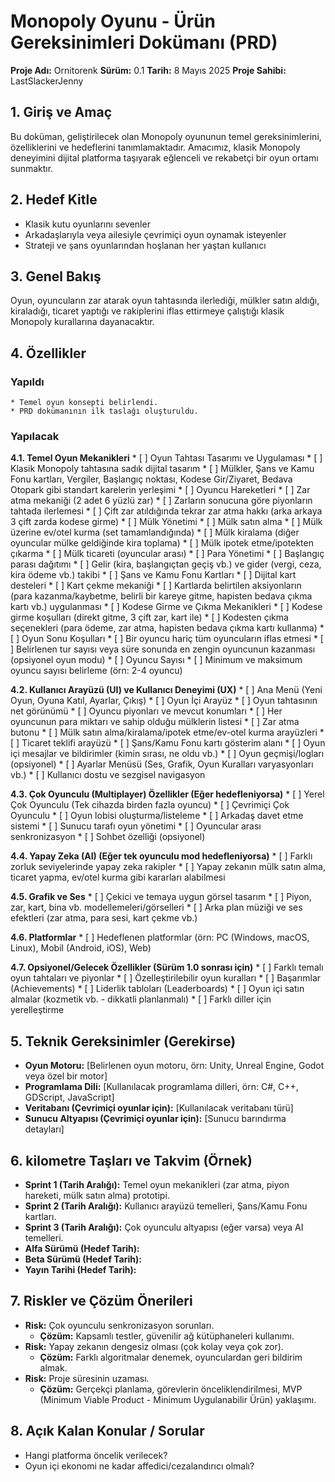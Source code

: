 # Monopoly Oyunu - Ürün Gereksinimleri Dokümanı (PRD)

**Proje Adı:** Ornitorenk
**Sürüm:** 0.1
**Tarih:** 8 Mayıs 2025
**Proje Sahibi:** LastSlackerJenny

## 1. Giriş ve Amaç

Bu doküman, geliştirilecek olan Monopoly oyununun temel gereksinimlerini, özelliklerini ve hedeflerini tanımlamaktadır. Amacımız, klasik Monopoly deneyimini dijital platforma taşıyarak eğlenceli ve rekabetçi bir oyun ortamı sunmaktır.

## 2. Hedef Kitle

* Klasik kutu oyunlarını sevenler
* Arkadaşlarıyla veya ailesiyle çevrimiçi oyun oynamak isteyenler
* Strateji ve şans oyunlarından hoşlanan her yaştan kullanıcı

## 3. Genel Bakış

Oyun, oyuncuların zar atarak oyun tahtasında ilerlediği, mülkler satın aldığı, kiraladığı, ticaret yaptığı ve rakiplerini iflas ettirmeye çalıştığı klasik Monopoly kurallarına dayanacaktır.

## 4. Özellikler

### Yapıldı

    * Temel oyun konsepti belirlendi.
    * PRD dokümanının ilk taslağı oluşturuldu.

### Yapılacak

**4.1. Temel Oyun Mekanikleri**
    * [ ] Oyun Tahtası Tasarımı ve Uygulaması
        * [ ] Klasik Monopoly tahtasına sadık dijital tasarım
        * [ ] Mülkler, Şans ve Kamu Fonu kartları, Vergiler, Başlangıç noktası, Kodese Gir/Ziyaret, Bedava Otopark gibi standart karelerin yerleşimi
    * [ ] Oyuncu Hareketleri
        * [ ] Zar atma mekaniği (2 adet 6 yüzlü zar)
        * [ ] Zarların sonucuna göre piyonların tahtada ilerlemesi
        * [ ] Çift zar atıldığında tekrar zar atma hakkı (arka arkaya 3 çift zarda kodese girme)
    * [ ] Mülk Yönetimi
        * [ ] Mülk satın alma
        * [ ] Mülk üzerine ev/otel kurma (set tamamlandığında)
        * [ ] Mülk kiralama (diğer oyuncular mülke geldiğinde kira toplama)
        * [ ] Mülk ipotek etme/ipotekten çıkarma
        * [ ] Mülk ticareti (oyuncular arası)
    * [ ] Para Yönetimi
        * [ ] Başlangıç parası dağıtımı
        * [ ] Gelir (kira, başlangıçtan geçiş vb.) ve gider (vergi, ceza, kira ödeme vb.) takibi
    * [ ] Şans ve Kamu Fonu Kartları
        * [ ] Dijital kart desteleri
        * [ ] Kart çekme mekaniği
        * [ ] Kartlarda belirtilen aksiyonların (para kazanma/kaybetme, belirli bir kareye gitme, hapisten bedava çıkma kartı vb.) uygulanması
    * [ ] Kodese Girme ve Çıkma Mekanikleri
        * [ ] Kodese girme koşulları (direkt gitme, 3 çift zar, kart ile)
        * [ ] Kodesten çıkma seçenekleri (para ödeme, zar atma, hapisten bedava çıkma kartı kullanma)
    * [ ] Oyun Sonu Koşulları
        * [ ] Bir oyuncu hariç tüm oyuncuların iflas etmesi
        * [ ] Belirlenen tur sayısı veya süre sonunda en zengin oyuncunun kazanması (opsiyonel oyun modu)
    * [ ] Oyuncu Sayısı
        * [ ] Minimum ve maksimum oyuncu sayısı belirleme (örn: 2-4 oyuncu)

**4.2. Kullanıcı Arayüzü (UI) ve Kullanıcı Deneyimi (UX)**
    * [ ] Ana Menü (Yeni Oyun, Oyuna Katıl, Ayarlar, Çıkış)
    * [ ] Oyun İçi Arayüz
        * [ ] Oyun tahtasının net görünümü
        * [ ] Oyuncu piyonları ve mevcut konumları
        * [ ] Her oyuncunun para miktarı ve sahip olduğu mülklerin listesi
        * [ ] Zar atma butonu
        * [ ] Mülk satın alma/kiralama/ipotek etme/ev-otel kurma arayüzleri
        * [ ] Ticaret teklifi arayüzü
        * [ ] Şans/Kamu Fonu kartı gösterim alanı
        * [ ] Oyun içi mesajlar ve bildirimler (kimin sırası, ne oldu vb.)
        * [ ] Oyun geçmişi/logları (opsiyonel)
    * [ ] Ayarlar Menüsü (Ses, Grafik, Oyun Kuralları varyasyonları vb.)
    * [ ] Kullanıcı dostu ve sezgisel navigasyon

**4.3. Çok Oyunculu (Multiplayer) Özellikler (Eğer hedefleniyorsa)**
    * [ ] Yerel Çok Oyunculu (Tek cihazda birden fazla oyuncu)
    * [ ] Çevrimiçi Çok Oyunculu
        * [ ] Oyun lobisi oluşturma/listeleme
        * [ ] Arkadaş davet etme sistemi
        * [ ] Sunucu tarafı oyun yönetimi
        * [ ] Oyuncular arası senkronizasyon
        * [ ] Sohbet özelliği (opsiyonel)

**4.4. Yapay Zeka (AI) (Eğer tek oyunculu mod hedefleniyorsa)**
    * [ ] Farklı zorluk seviyelerinde yapay zeka rakipler
    * [ ] Yapay zekanın mülk satın alma, ticaret yapma, ev/otel kurma gibi kararları alabilmesi

**4.5. Grafik ve Ses**
    * [ ] Çekici ve temaya uygun görsel tasarım
    * [ ] Piyon, zar, kart, bina vb. modellemeleri/görselleri
    * [ ] Arka plan müziği ve ses efektleri (zar atma, para sesi, kart çekme vb.)

**4.6. Platformlar**
    * [ ] Hedeflenen platformlar (örn: PC (Windows, macOS, Linux), Mobil (Android, iOS), Web)

**4.7. Opsiyonel/Gelecek Özellikler (Sürüm 1.0 sonrası için)**
    * [ ] Farklı temalı oyun tahtaları ve piyonlar
    * [ ] Özelleştirilebilir oyun kuralları
    * [ ] Başarımlar (Achievements)
    * [ ] Liderlik tabloları (Leaderboards)
    * [ ] Oyun içi satın almalar (kozmetik vb. - dikkatli planlanmalı)
    * [ ] Farklı diller için yerelleştirme

## 5. Teknik Gereksinimler (Gerekirse)

* **Oyun Motoru:** [Belirlenen oyun motoru, örn: Unity, Unreal Engine, Godot veya özel bir motor]
* **Programlama Dili:** [Kullanılacak programlama dilleri, örn: C#, C++, GDScript, JavaScript]
* **Veritabanı (Çevrimiçi oyunlar için):** [Kullanılacak veritabanı türü]
* **Sunucu Altyapısı (Çevrimiçi oyunlar için):** [Sunucu barındırma detayları]

## 6. kilometre Taşları ve Takvim (Örnek)

* **Sprint 1 (Tarih Aralığı):** Temel oyun mekanikleri (zar atma, piyon hareketi, mülk satın alma) prototipi.
* **Sprint 2 (Tarih Aralığı):** Kullanıcı arayüzü temelleri, Şans/Kamu Fonu kartları.
* **Sprint 3 (Tarih Aralığı):** Çok oyunculu altyapısı (eğer varsa) veya AI temelleri.
* **Alfa Sürümü (Hedef Tarih):**
* **Beta Sürümü (Hedef Tarih):**
* **Yayın Tarihi (Hedef Tarih):**

## 7. Riskler ve Çözüm Önerileri

* **Risk:** Çok oyunculu senkronizasyon sorunları.
    * **Çözüm:** Kapsamlı testler, güvenilir ağ kütüphaneleri kullanımı.
* **Risk:** Yapay zekanın dengesiz olması (çok kolay veya çok zor).
    * **Çözüm:** Farklı algoritmalar denemek, oyunculardan geri bildirim almak.
* **Risk:** Proje süresinin uzaması.
    * **Çözüm:** Gerçekçi planlama, görevlerin önceliklendirilmesi, MVP (Minimum Viable Product - Minimum Uygulanabilir Ürün) yaklaşımı.

## 8. Açık Kalan Konular / Sorular


* Hangi platforma öncelik verilecek?
* Oyun içi ekonomi ne kadar affedici/cezalandırıcı olmalı?